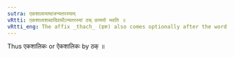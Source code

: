 ```yaml
---
sutra: एकशालायाष्ठजन्यतरस्याम्
vRtti: एकशालाशब्दादिवार्थेऽन्यतरस्यां ठच् प्रत्ययो भवति ॥
vRtti_eng: The affix _thach_ (इक) also comes optionally after the word _ekasala_ : with the force of 'like this'.
---
```

Thus एकशालिकः or ऐकशालिकः by ठक् ॥

